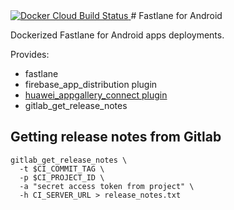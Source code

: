 <a href="https://hub.docker.com/r/sebbia/fastlane-android">
<img src="https://img.shields.io/docker/cloud/build/sebbia/fastlane-android" alt="Docker Cloud Build Status" />
</a>
# Fastlane for Android

Dockerized Fastlane for Android apps deployments.

Provides:
* fastlane
* firebase_app_distribution plugin
* [huawei_appgallery_connect plugin](https://github.com/shr3jn/fastlane-plugin-huawei_appgallery_connect)
* gitlab_get_release_notes

## Getting release notes from Gitlab

```
gitlab_get_release_notes \
  -t $CI_COMMIT_TAG \
  -p $CI_PROJECT_ID \
  -a "secret access token from project" \
  -h CI_SERVER_URL > release_notes.txt
```
